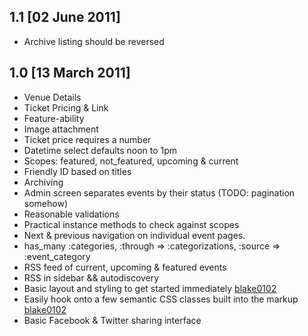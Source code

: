 
## 1.1 [02 June 2011]
* Archive listing should be reversed


## 1.0 [13 March 2011]

* Venue Details
* Ticket Pricing & Link
* Feature-ability
* Image attachment
* Ticket price requires a number
* Datetime select defaults noon to 1pm
* Scopes: featured, not_featured, upcoming & current
* Friendly ID based on titles
* Archiving
* Admin screen separates events by their status (TODO: pagination somehow)
* Reasonable validations
* Practical instance methods to check against scopes
* Next & previous navigation on individual event pages.
* has_many :categories, :through => :categorizations, :source => :event_category
* RSS feed of current, upcoming & featured events
* RSS in sidebar && autodiscovery
* Basic layout and styling to get started immediately [blake0102](http://github.com/blake0102)
* Easily hook onto a few semantic CSS classes built into the markup [blake0102](http://github.com/blake0102)
* Basic Facebook & Twitter sharing interface
